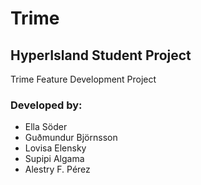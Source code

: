 # Trime
## HyperIsland Student Project 
Trime Feature Development Project

### Developed by:
- Ella Söder
- Guðmundur Björnsson
- Lovisa Elensky
- Supipi Algama
- Alestry F. Pérez
